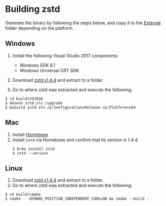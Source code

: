 # Building zstd

Generate the binary by following the steps below, and copy it to the [External](../../External/zstd) folder depending on the platform.

## Windows

1. Install the following Visual Studio 2017 components:
   * Windows SDK 8.1
   * Windows Universal CRT SDK

1. Download [zstd v1.4.4](https://github.com/facebook/zstd/releases/download/v1.4.4/zstd-1.4.4.tar.gz) and extract to a folder.
1. Go to where zstd was extracted and execute the following:
```
$ cd build\VS2010
$ devenv zstd.sln /upgrade
$ msbuild zstd.sln /p:Configuration=Release /p:Platform=x64
```

## Mac 

1. Install [Homebrew](https://brew.sh/)
1. Install `zstd` via Homebrew and confirm that its version is 1.4.4.
    ``` 
    $ brew install zstd
    $ zstd --version
    ```  

## Linux

1. Download [zstd v1.4.4](https://github.com/facebook/zstd/releases/download/v1.4.4/zstd-1.4.4.tar.gz) and extract to a folder.
1. Go to where zstd was extracted and execute the following:
```
$ cd build/cmake
$ cmake . -DCMAKE_POSITION_INDEPENDENT_CODE=ON && cmake --build .
```


